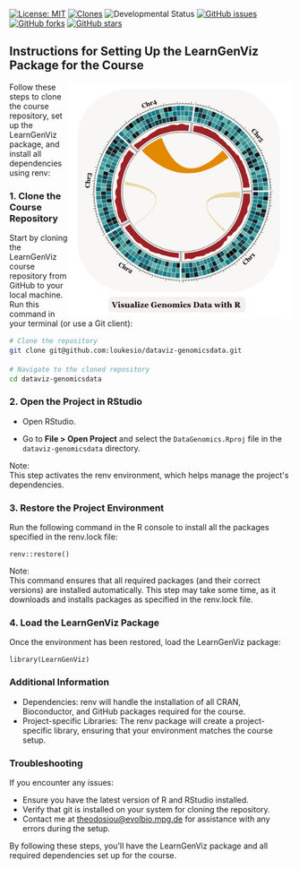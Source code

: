 [![License: MIT](https://img.shields.io/badge/License-MIT-green.svg)](https://opensource.org/licenses/MIT)
[![Clones](https://img.shields.io/badge/Clones-View%20on%20GitHub-blue)](https://github.com/loukesio/dataviz-genomicsdata/graphs/traffic)
![Developmental Status](https://img.shields.io/badge/Status-Development-orange)
[![GitHub issues](https://img.shields.io/github/issues/loukesio/dataviz-genomicsdata)](https://github.com/loukesio/dataviz-genomicsdata/issues)
[![GitHub forks](https://img.shields.io/github/forks/loukesio/dataviz-genomicsdata?style=social)](https://github.com/loukesio/dataviz-genomicsdata/network/members)
[![GitHub stars](https://img.shields.io/github/stars/loukesio/dataviz-genomicsdata?style=social)](https://github.com/loukesio/dataviz-genomicsdata/stargazers)

## Instructions for Setting Up the LearnGenViz Package for the Course

 <img align="right" src="logo/github_physalia_dataviz_genomics.png" width=400>

Follow these steps to clone the course repository, set up the LearnGenViz package, and install all dependencies using renv:

### 1. Clone the Course Repository

Start by cloning the LearnGenViz course repository from GitHub to your local machine. Run this command in your terminal (or use a Git client):
```bash
# Clone the repository
git clone git@github.com:loukesio/dataviz-genomicsdata.git

# Navigate to the cloned repository
cd dataviz-genomicsdata
```
### 2. Open the Project in RStudio

- Open RStudio.

- Go to **File > Open Project** and select the `DataGenomics.Rproj` file in the `dataviz-genomicsdata` directory.

Note: <br>
This step activates the renv environment, which helps manage the project's dependencies.

### 3. Restore the Project Environment

Run the following command in the R console to install all the packages specified in the renv.lock file:
```
renv::restore()
```
Note: <br>
This command ensures that all required packages (and their correct versions) are installed automatically. This step may take some time, as it downloads and installs packages as specified in the renv.lock file.

### 4. Load the LearnGenViz Package

Once the environment has been restored, load the LearnGenViz package:
```
library(LearnGenViz)
```

### Additional Information
- Dependencies: renv will handle the installation of all CRAN, Bioconductor, and GitHub packages required for the course.
- Project-specific Libraries: The renv package will create a project-specific library, ensuring that your environment matches the course setup.

### Troubleshooting
If you encounter any issues:

- Ensure you have the latest version of R and RStudio installed.
- Verify that git is installed on your system for cloning the repository.
- Contact me at theodosiou@evolbio.mpg.de for assistance with any errors during the setup.

By following these steps, you'll have the LearnGenViz package and all required dependencies set up for the course.


